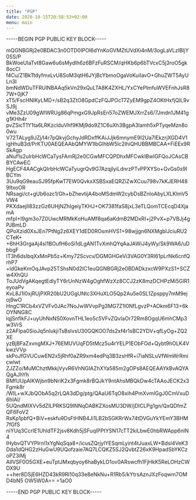 ```yaml
---
title: "PGP"
date: 2020-10-15T20:58:53+02:00
menu: main
---
```


-----BEGIN PGP PUBLIC KEY BLOCK-----

mQGNBGRj2e0BDAC3n0OTD0IPOl6dYnKoGVMZtUVdXi4nM/3ogLaVLzIBljY0SS/P
BkWoeUIaTvt8Gaw6u6sMydIh6z6BFzFuRSCM/qHKb6p6bTVcxC5j3roO5gk8ocCl
f4Cu/Z1BkTtdyfmxLvU8SoM3qtH6JYjBcYbmoOgaVoKuiIavO+GhuZWT5AyULn3I
bmNdWDuTFRUlNBAAq5kVn29xQuLTA8K4ZXHL/YxCYePlmfuWVEFnhJsR87W+0jK7
xT5/FscHNIKyLMD+/sB2q3ZtO8GpdCzFQJPOcT7ZyEM9gpZ4OKtHxfjQlL9vSJ9j
vMe3ZzU09gWlWRUg86qPmgxG9JpRsEn57oZWEMJXrrZs6/7Jmdn1JM41gg1KHh4r
pvZSicT1Y1ta6LRKzclduVhf9KMj9do9Z1C6uXh3BgpA3lamh5xPTyqeMzn8o0wu
V72TALyg9JZj/I4r7pQkvjGchyJdRDxffKAiJJjk6mnymE9I2Ua7lEkzrjXGD4V1
igHhuB3d/PrKTU0AEQEAAbQMYW1lbGlhbW5lc2lhiQHUBBMBCAA+FiEEx9RSkAgp
aNuf1s2uIrbHcWCaTysFAmRj2e0CGwMFCQPDhxMFCwkIBwIGFQoJCAsCBBYCAwEC
HgECF4AACgkQIrbHcWCaTyugrQv9G7AzqjlyiLdnrzPTvPPXYSo+GvGs0s9IBCYm
3Uu9qG9eauSJ95fpKwT7EW0QvkxXSBSxaEQRZiZwXCuu798v7kKJERH489ItxoOR
NRsagi/ct+gUb6ozc1/Gh+bZhevtijA4boMSdmW2cybDsBZnIoAbyLXLKlmV5VW4
PKXdaejIl83zzGz6UHjNZhIgeiyTKHJ+OK7381faS8jxL3eTLQomTCEcqD4XjamA
mfpI+I9gm3o7Z0UwcMRMkKoHuAMf8qa6aKdmB2MDxRI+j2PvX+p7VBJj4gPJBmLD
QPoXzid0XsJEn7PtNg2z6XEY1dED0ROsmHVS1+98wjjgn6NXMgblJciuRU2CTeK+
+6hH3GrgaAj4sI1BOufH6oSi1dLgAN1TvXmhQYqAaJAWiJ4yWy/Sk9WA6/uDbbgF
lT3h6dsIbqXxMnPb5z+Kmy72Scvcv/DGMGHGeVi3VAG0Y3RI61pLrNk6cnfQrhP7
+ldGkeKmOqJAvp25TShsN0d2IC1euQGNBGRj2e0BDADkzxcW9PXzS1+SCZw4XhQU
ToJUdVgAKqegtEdlyTY6rUnNzW4gOghfWzXz8CCJ2zK8mzDCHPzMi5GlR1eyoaPv
KvL8J1l0xjRUjPXR20bU2UGgUNtc3XHuXLO5Qp2Au5e0SL1Zpsppy7mM9ejoj9wO
HngC1RCb4xVZVFv0JAc7NoJwWVvpPg3MG7Z1I0NfLgvzP+AOkm6F13+6kOYNNG8C
lqjSnfIkFJ+uyUhNxNS0XovnTHL1eo5c5VFvZQvIaOr72Rm8OgqU6mhCMp3w3VrS
z2AFIpa0SioJq5nlukjiTsBsIvsU30GQKOO7ds2xf4r1sBC2YDV+qfLyOg+ZQ2XE
yzBjBFaZxvngMXJ+76EMUVUqFD5tMcz5u4rYELP1EObFOd+Qybt9hOLK4VkwzVVp
skPoJfGVUCuwEN2x5jRhf0aZR9xm4edPq3B3zsHfR+i7iaNSLuVfWmWrRmicwlwt
ZJZZo/MuMChztMkkjVyvR6VhNGIAZhXYa585m2gOPs8AEQEAAYkBvAQYAQgAJhYh
BMfUUpAIKWjbn9bNriK2x3Fgmk8rBQJkY9ntAhsMBQkDw4cTAAoJECK2x3Fgmk8r
/WIL+wXJbQObA5q2rLQA3dDg/ptg/QAaU6TqO8xih4PmXvmIGgJ0CmVxuD6hIAl/
5UQndMIXVv5dZILPRKSQ9lNNqDABKZXosMU3DW/jDICLPg1gn/QxQDfmZQF6FoV2
RsKp1pbfQ+BiV+eskfu9DsFtHNB4Ji1LB2bSGKRrWx74tDVGuYkYEmY3BHM7fGfS
niYUq3CcrIE1UhldTF2jsv8Kdh5jSFuqIPPtYSN17cTT2kiLbwE0hbRWApp6nlN4
lHybvQTVYPlrnl1xYgNqSqa8+/icusZQrjylYESqmLyint4tJuaxLW+Bdsl4VeK3
Dda1dQHG2zHuGwU9UQofzaie7AQ7LCQKZ5SJ2QvbtZ26xK9HpadSbYKCzoPZ3iMj
AIlVSF0O5GXE+euTptJMxqbyoy6haBykLO1ov0ARswcfh1FjHkK5ReLOHzCWDX9U
++her8DSjE6HZD43kR9Rl10q33e8eNkNu+R1Rb5/kYtrsAznJXzFoqwm7OMD4bN5
OW5W0A==
=1aO0

-----END PGP PUBLIC KEY BLOCK-----
